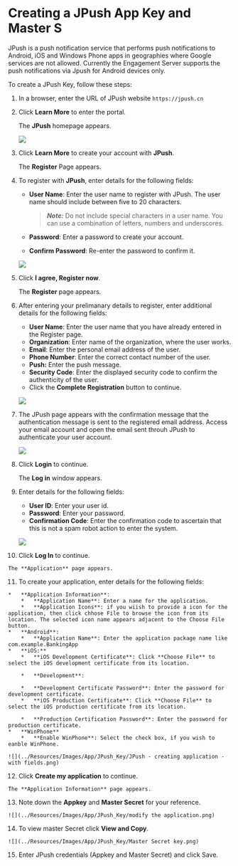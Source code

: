                            

Creating a JPush App Key and Master S
=====================================

JPush is a push notification service that performs push notifications to Android, iOS and Windows Phone apps in geographies where Google services are not allowed. Currently the Engagement Server supports the push notifications via Jpush for Android devices only.

To create a JPush Key, follow these steps:

1.  In a browser, enter the URL of JPush website `https://jpush.cn`
2.  Click **Learn More** to enter the portal.
    
    The **JPush** homepage appears.
    
    ![](../Resources/Images/Overview/Apps/JPush/1.PNG)
    
3.  Click **Learn More** to create your account with **JPush**.
    
    The **Register** Page appears.
    
4.  To register with **JPush**, enter details for the following fields:
    
    *   **User Name**: Enter the user name to register with JPush. The user name should include between five to 20 characters.
        
        > **_Note:_** Do not include special characters in a user name. You can use a combination of letters, numbers and underscores.
        
    *   **Password**: Enter a password to create your account.
    *   **Confirm Password**: Re-enter the password to confirm it.
    
    ![](../Resources/Images/Overview/Apps/JPush/2.png)
    
5.  Click **I agree, Register now**.
    
    The **Register** page appears.
    
6.  After entering your prelimanary details to register, enter additional details for the following fields:
    
    *   **User Name**: Enter the user name that you have already entered in the Register page.
    *   **Organization**: Enter name of the organization, where the user works.
    *   **Email**: Enter the personal email address of the user.
    *   **Phone Number**: Enter the correct contact number of the user.
    *   **Push:** Enter the push message.
    *   **Security Code**: Enter the displayed security code to confirm the authenticity of the user.
    *   Click the **Complete Registration** button to continue.
    
    ![](../Resources/Images/Overview/Apps/JPush/3.PNG)
    
7.  The JPush page appears with the confirmation message that the authentication message is sent to the registered email address. Access your email account and open the email sent throuh JPush to authenticate your user account.
    
    ![](../Resources/Images/Overview/Apps/JPush/7.png)
    
8.  Click **Login** to continue.
    
    The **Log in** window appears.
    
9.  Enter details for the following fields:
    
    *   **User ID**: Enter your user id.
    *   **Password**: Enter your password.
    *   **Confirmation Code**: Enter the confirmation code to ascertain that this is not a spam robot action to enter the system.
    
    ![](../Resources/Images/Overview/Apps/JPush/8.png)
    
10.  Click **Log In** to continue.
    
    The **Application** page appears.
    
11.  To create your application, enter details for the following fields:
    
    *   **Application Information**:
        *   **Application Name**: Enter a name for the application.
        *   **Application Icons**: if you wiish to provide a icon for the application, then click chhose File to browse the icon from its location. The selected icon name appears adjacent to the Choose File button.
    *   **Android**:
        *   **Application Name**: Enter the application package name like com.example.BankingApp
    *   **iOS:**
        *   **iOS Development Certificate**: Click **Choose File** to select the iOS development certificate from its location.
            
        *   **Development**:
            
        *   **Development Certificate Password**: Enter the password for development certificate.
        *   **iOS Production Certificate**: Click **Choose File** to select the iOS production certificate from its location.
            
        *   **Production Certification Password**: Enter the password for production certificate.
    *   **WinPhone**
        *   **Enable WinPhone**: Select the check box, if you wish to eanble WinPhone.
    
    ![](../Resources/Images/App/JPush_Key/JPush - creating application -with fields.png)
    
12.  Click **Create my application** to continue.
    
    The **Application Information** page appears.
    
13.  Note down the **Appkey** and **Master Secret** for your reference.
    
    ![](../Resources/Images/App/JPush_Key/modify the application.png)
    
14.  To view master Secret click **View and Copy**.
    
    ![](../Resources/Images/App/JPush_Key/Master Secret key.png)
    
15.  Enter JPush credentials (Appkey and Master Secret) and click Save.
